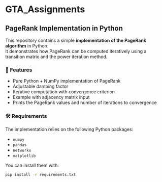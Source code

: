 # GTA_Assignments

## PageRank Implementation in Python

This repository contains a simple **implementation of the PageRank algorithm** in Python.  
It demonstrates how PageRank can be computed iteratively using a transition matrix 
and the power iteration method.

### 📌 Features
- Pure Python + NumPy implementation of PageRank
- Adjustable damping factor
- Iterative computation with convergence criterion
- Example with adjacency matrix input
- Prints the PageRank values and number of iterations to convergence

### 🛠 Requirements
The implementation relies on the following Python packages:

- `numpy`
- `pandas`
- `networkx`
- `matplotlib`

You can install them with:

```bash
pip install -r requirements.txt
